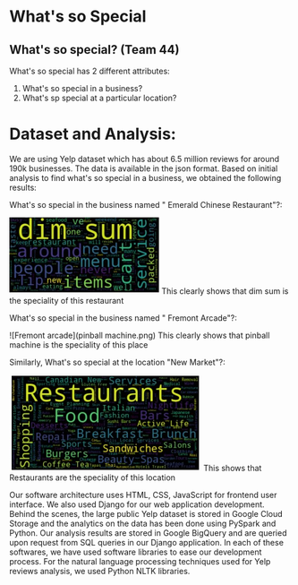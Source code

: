 # What's so Special

## What's so special? (Team 44)

What's so special has 2 different attributes:
  1. What's so special in a business?
  2. What's sp special at a particular location?
  
# Dataset and Analysis:
We are using Yelp dataset which has about 6.5 million reviews for around 190k businesses. The data is available in the json format.
Based on initial analysis to find what's so special in a business, we obtained the following results:

What's so special in the business named " Emerald Chinese Restaurant"?:

![Emerald Chinese](dimsum.jpg)
This clearly shows that dim sum is the speciality of this restaurant

What's so special in the business named " Fremont Arcade"?:

![Fremont arcade](pinball machine.png)
This clearly shows that pinball machine is the speciality of this place

Similarly, What's so special at the location "New Market"?:

![Emerald Chinese](newmarket.jpg)
This shows that Restaurants are the speciality of this location

Our software architecture uses HTML, CSS, JavaScript for frontend user interface. We also used Django for our web application development. Behind the scenes, the large public Yelp dataset is stored in Google Cloud Storage and the analytics on the data has been done using PySpark and Python. Our analysis results are stored in Google BigQuery and are queried upon request from SQL queries in our Django application. In each of these softwares, we have used software libraries to ease our development process. For the natural language processing techniques used for Yelp reviews analysis, we used Python NLTK libraries.
  

